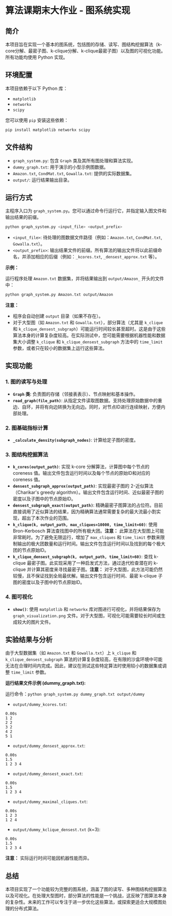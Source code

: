 # 算法课期末大作业 - 图系统实现

## 简介

本项目旨在实现一个基本的图系统，包括图的存储、读写、图结构挖掘算法（k-core分解、最密子图、k-clique分解、k-clique最密子图）以及图的可视化功能。所有功能均使用 Python 实现。

## 环境配置

本项目依赖于以下 Python 库：

- `matplotlib`
- `networkx`
- `scipy`

您可以使用 `pip` 安装这些依赖：

```bash
pip install matplotlib networkx scipy
```

## 文件结构

- `graph_system.py`: 包含 `Graph` 类及其所有图处理和算法实现。
- `dummy_graph.txt`: 用于演示的小型示例图数据。
- `Amazon.txt`, `CondMat.txt`, `Gowalla.txt`: 提供的实际数据集。
- `output/`: 运行结果输出目录。

## 运行方式

主程序入口为 `graph_system.py`。您可以通过命令行运行它，并指定输入图文件和输出结果的前缀。

```bash
python graph_system.py <input_file> <output_prefix>
```

- `<input_file>`: 待处理的图数据文件路径（例如：`Amazon.txt`, `CondMat.txt`, `Gowalla.txt`）。
- `<output_prefix>`: 输出结果文件的前缀。所有算法的输出文件将以此前缀命名，并添加相应的后缀（例如：`_kcores.txt`, `_densest_approx.txt` 等）。

**示例：**

运行程序处理 `Amazon.txt` 数据集，并将结果输出到 `output/Amazon_` 开头的文件中：

```bash
python graph_system.py Amazon.txt output/Amazon
```

**注意：**

- 程序会自动创建 `output` 目录（如果不存在）。
- 对于大型图（如 `Amazon.txt` 和 `Gowalla.txt`），部分算法（尤其是 `k_clique` 和 `k_clique_densest_subgraph`）可能运行时间较长甚至超时。这是由于这些算法本身的计算复杂度较高。在实际测试中，您可能需要根据机器性能和数据集大小调整 `k_clique` 和 `k_clique_densest_subgraph` 方法中的 `time_limit` 参数，或者只在较小的数据集上运行这些算法。

## 实现功能

### 1. 图的读写与处理

- **`Graph` 类**: 负责图的存储（邻接表表示）、节点映射和基本操作。
- **`read_graph(file_path)`**: 从指定文件读取图数据。支持处理原始数据中的重边、自环，并将有向边转换为无向边。同时，对节点ID进行连续映射，方便内部处理。

### 2. 图基础指标计算

- **`_calculate_density(subgraph_nodes)`**: 计算给定子图的密度。

### 3. 图结构挖掘算法

- **`k_cores(output_path)`**: 实现 k-core 分解算法，计算图中每个节点的 coreness 值。输出文件包含运行时间以及每个节点的原始ID和对应的 coreness 值。
- **`densest_subgraph_approx(output_path)`**: 实现最密子图的 2-近似算法（Charikar's greedy algorithm）。输出文件包含运行时间、近似最密子图的密度以及子图中的节点原始ID。
- **`densest_subgraph_exact(output_path)`**: 精确最密子图算法的占位符。目前直接调用了近似算法的结果，因为精确算法通常需要复杂的最大流最小割实现，超出了本次作业的范围。
- **`k_clique(k, output_path, max_cliques=10000, time_limit=60)`**: 使用 Bron-Kerbosch 算法查找图中的所有极大团。**注意：** 此算法在大型图上可能非常耗时。为了避免无限运行，增加了 `max_cliques` 和 `time_limit` 参数来限制输出的极大团数量和运行时间。输出文件包含运行时间以及找到的每个极大团的节点原始ID。
- **`k_clique_densest_subgraph(k, output_path, time_limit=60)`**: 查找 k-clique 最密子图。此实现采用了一种启发式方法，通过迭代检查潜在的 k-clique 并计算其密度来寻找最密子图。**注意：** 对于大型图，此方法可能仍然较慢，且不保证找到全局最优解。输出文件包含运行时间、最密 k-clique 子图的密度以及子图中的节点原始ID。

### 4. 图可视化

- **`show()`**: 使用 `matplotlib` 和 `networkx` 库对图进行可视化，并将结果保存为 `graph_visualization.png` 文件。对于大型图，可视化可能需要较长时间或生成较大的图片文件。

## 实验结果与分析

由于大型数据集（如 `Amazon.txt` 和 `Gowalla.txt`）上 `k_clique` 和 `k_clique_densest_subgraph` 算法的计算复杂度较高，在有限的沙盒环境中可能无法在合理时间内完成。因此，建议在测试这些特定算法时使用较小的数据集或调整 `time_limit` 参数。

**运行结果文件示例 (dummy_graph.txt):**

运行命令：`python graph_system.py dummy_graph.txt output/dummy`

- `output/dummy_kcores.txt`:
```
0.00s
1 2
2 2
3 2
4 2
5 1
```

- `output/dummy_densest_approx.txt`:
```
0.00s
1.5
1 2 3 4
```

- `output/dummy_densest_exact.txt`:
```
0.00s
1.5
1 2 3 4
```

- `output/dummy_maximal_cliques.txt`:
```
0.00s
1 2 3
1 2 4
```

- `output/dummy_kclique_densest.txt` (k=3):
```
0.00s
1.5
1 2 3 4
```

**注意：** 实际运行时间可能因机器性能而异。

## 总结

本项目实现了一个功能较为完整的图系统，涵盖了图的读写、多种图结构挖掘算法以及可视化。在处理大型图时，部分算法的性能是一个挑战，这反映了图算法本身的复杂性。未来的工作可以专注于进一步优化这些算法，或探索更适合大规模图处理的分布式算法。

